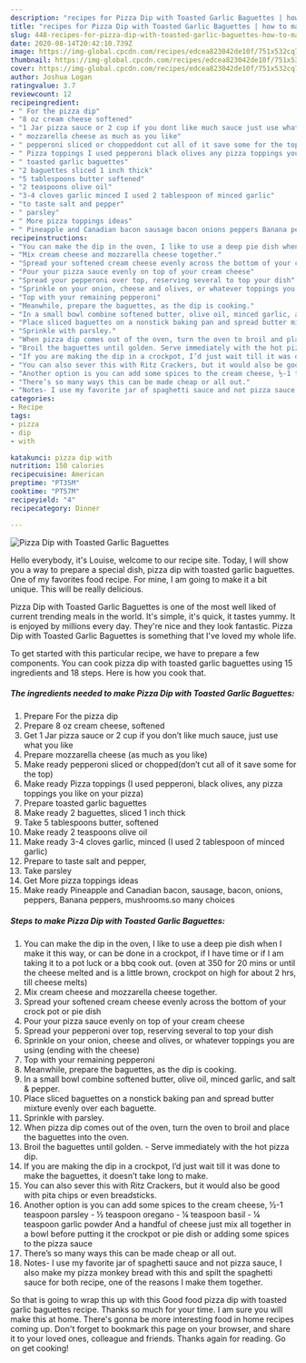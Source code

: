 ```yaml
---
description: "recipes for Pizza Dip with Toasted Garlic Baguettes | how to make good Pizza Dip with Toasted Garlic Baguettes"
title: "recipes for Pizza Dip with Toasted Garlic Baguettes | how to make good Pizza Dip with Toasted Garlic Baguettes"
slug: 448-recipes-for-pizza-dip-with-toasted-garlic-baguettes-how-to-make-good-pizza-dip-with-toasted-garlic-baguettes
date: 2020-08-14T20:42:10.739Z
image: https://img-global.cpcdn.com/recipes/edcea823042de10f/751x532cq70/pizza-dip-with-toasted-garlic-baguettes-recipe-main-photo.jpg
thumbnail: https://img-global.cpcdn.com/recipes/edcea823042de10f/751x532cq70/pizza-dip-with-toasted-garlic-baguettes-recipe-main-photo.jpg
cover: https://img-global.cpcdn.com/recipes/edcea823042de10f/751x532cq70/pizza-dip-with-toasted-garlic-baguettes-recipe-main-photo.jpg
author: Joshua Logan
ratingvalue: 3.7
reviewcount: 12
recipeingredient:
- " For the pizza dip"
- "8 oz cream cheese softened"
- "1 Jar pizza sauce or 2 cup if you dont like much sauce just use what you like"
- " mozzarella cheese as much as you like"
- " pepperoni sliced or choppeddont cut all of it save some for the top"
- " Pizza toppings I used pepperoni black olives any pizza toppings you like on your pizza"
- " toasted garlic baguettes"
- "2 baguettes sliced 1 inch thick"
- "5 tablespoons butter softened"
- "2 teaspoons olive oil"
- "3-4 cloves garlic minced I used 2 tablespoon of minced garlic"
- "to taste salt and pepper"
- " parsley"
- " More pizza toppings ideas"
- " Pineapple and Canadian bacon sausage bacon onions peppers Banana peppers mushroomsso many choices"
recipeinstructions:
- "You can make the dip in the oven, I like to use a deep pie dish when I make it this way, or can be done in a crockpot, if I have time or if I am taking it to a pot luck or a bbq cook out. (oven at 350 for 20 mins or until the cheese melted and is a little brown, crockpot on high for about 2 hrs, till cheese melts)"
- "Mix cream cheese and mozzarella cheese together."
- "Spread your softened cream cheese evenly across the bottom of your crock pot or pie dish"
- "Pour your pizza sauce evenly on top of your cream cheese"
- "Spread your pepperoni over top, reserving several to top your dish"
- "Sprinkle on your onion, cheese and olives, or whatever toppings you are using (ending with the cheese)"
- "Top with your remaining pepperoni"
- "Meanwhile, prepare the baguettes, as the dip is cooking."
- "In a small bowl combine softened butter, olive oil, minced garlic, and salt &amp; pepper."
- "Place sliced baguettes on a nonstick baking pan and spread butter mixture evenly over each baguette."
- "Sprinkle with parsley."
- "When pizza dip comes out of the oven, turn the oven to broil and place the baguettes into the oven."
- "Broil the baguettes until golden. Serve immediately with the hot pizza dip."
- "If you are making the dip in a crockpot, I’d just wait till it was done to make the baguettes, it doesn’t take long to make."
- "You can also sever this with Ritz Crackers, but it would also be good with pita chips or even breadsticks."
- "Another option is you can add some spices to the cream cheese, ½-1 teaspoon parsley ½ teaspoon oregano ¼ teaspoon basil ¼ teaspoon garlic powder And a handful of cheese just mix all together in a bowl before putting it the crockpot or pie dish or adding some spices to the pizza sauce"
- "There’s so many ways this can be made cheap or all out."
- "Notes- I use my favorite jar of spaghetti sauce and not pizza sauce, I also make my pizza monkey bread with this and spilt the spaghetti sauce for both recipe, one of the reasons I make them together."
categories:
- Recipe
tags:
- pizza
- dip
- with

katakunci: pizza dip with 
nutrition: 150 calories
recipecuisine: American
preptime: "PT35M"
cooktime: "PT57M"
recipeyield: "4"
recipecategory: Dinner

---
```



![Pizza Dip with Toasted Garlic Baguettes](https://img-global.cpcdn.com/recipes/edcea823042de10f/751x532cq70/pizza-dip-with-toasted-garlic-baguettes-recipe-main-photo.jpg)

Hello everybody, it's Louise, welcome to our recipe site. Today, I will show you a way to prepare a special dish, pizza dip with toasted garlic baguettes. One of my favorites food recipe. For mine, I am going to make it a bit unique. This will be really delicious.



Pizza Dip with Toasted Garlic Baguettes is one of the most well liked of current trending meals in the world. It's simple, it's quick, it tastes yummy. It is enjoyed by millions every day. They're nice and they look fantastic. Pizza Dip with Toasted Garlic Baguettes is something that I've loved my whole life.


To get started with this particular recipe, we have to prepare a few components. You can cook pizza dip with toasted garlic baguettes using 15 ingredients and 18 steps. Here is how you cook that.

<!--inarticleads1-->

##### The ingredients needed to make Pizza Dip with Toasted Garlic Baguettes:

1. Prepare  For the pizza dip
1. Prepare 8 oz cream cheese, softened
1. Get 1 Jar pizza sauce or 2 cup if you don’t like much sauce, just use what you like
1. Prepare  mozzarella cheese (as much as you like)
1. Make ready  pepperoni sliced or chopped(don’t cut all of it save some for the top)
1. Make ready  Pizza toppings (I used pepperoni, black olives, any pizza toppings you like on your pizza)
1. Prepare  toasted garlic baguettes
1. Make ready 2 baguettes, sliced 1 inch thick
1. Take 5 tablespoons butter, softened
1. Make ready 2 teaspoons olive oil
1. Make ready 3-4 cloves garlic, minced (I used 2 tablespoon of minced garlic)
1. Prepare to taste salt and pepper,
1. Take  parsley
1. Get  More pizza toppings ideas
1. Make ready  Pineapple and Canadian bacon, sausage, bacon, onions, peppers, Banana peppers, mushrooms.so many choices




<!--inarticleads2-->

##### Steps to make Pizza Dip with Toasted Garlic Baguettes:

1. You can make the dip in the oven, I like to use a deep pie dish when I make it this way, or can be done in a crockpot, if I have time or if I am taking it to a pot luck or a bbq cook out. (oven at 350 for 20 mins or until the cheese melted and is a little brown, crockpot on high for about 2 hrs, till cheese melts)
1. Mix cream cheese and mozzarella cheese together.
1. Spread your softened cream cheese evenly across the bottom of your crock pot or pie dish
1. Pour your pizza sauce evenly on top of your cream cheese
1. Spread your pepperoni over top, reserving several to top your dish
1. Sprinkle on your onion, cheese and olives, or whatever toppings you are using (ending with the cheese)
1. Top with your remaining pepperoni
1. Meanwhile, prepare the baguettes, as the dip is cooking.
1. In a small bowl combine softened butter, olive oil, minced garlic, and salt &amp; pepper.
1. Place sliced baguettes on a nonstick baking pan and spread butter mixture evenly over each baguette.
1. Sprinkle with parsley.
1. When pizza dip comes out of the oven, turn the oven to broil and place the baguettes into the oven.
1. Broil the baguettes until golden. - Serve immediately with the hot pizza dip.
1. If you are making the dip in a crockpot, I’d just wait till it was done to make the baguettes, it doesn’t take long to make.
1. You can also sever this with Ritz Crackers, but it would also be good with pita chips or even breadsticks.
1. Another option is you can add some spices to the cream cheese, ½-1 teaspoon parsley - ½ teaspoon oregano - ¼ teaspoon basil - ¼ teaspoon garlic powder And a handful of cheese just mix all together in a bowl before putting it the crockpot or pie dish or adding some spices to the pizza sauce
1. There’s so many ways this can be made cheap or all out.
1. Notes- I use my favorite jar of spaghetti sauce and not pizza sauce, I also make my pizza monkey bread with this and spilt the spaghetti sauce for both recipe, one of the reasons I make them together.




So that is going to wrap this up with this Good food pizza dip with toasted garlic baguettes recipe. Thanks so much for your time. I am sure you will make this at home. There's gonna be more interesting food in home recipes coming up. Don't forget to bookmark this page on your browser, and share it to your loved ones, colleague and friends. Thanks again for reading. Go on get cooking!
